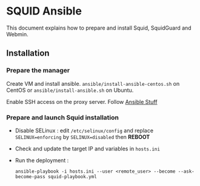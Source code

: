 # SQUID Ansible

This document explains how to prepare and install Squid, SquidGuard and Webmin.

## Installation
### Prepare the manager

Create VM and install ansible. `ansible/install-ansible-centos.sh` on CentOS or `ansible/install-ansible.sh` on Ubuntu.

Enable SSH access on the proxy server. Follow [Ansible Stuff](../README.md#run-your-playbook)

### Prepare and launch Squid installation

* Disable SELinux : edit `/etc/selinux/config` and replace `SELINUX=enforcing` by `SELINUX=disabled` then **REBOOT**

* Check and update the target IP and variables in `hosts.ini`

* Run the deployment :

      ansible-playbook -i hosts.ini --user <remote_user> --become --ask-become-pass squid-playbook.yml

